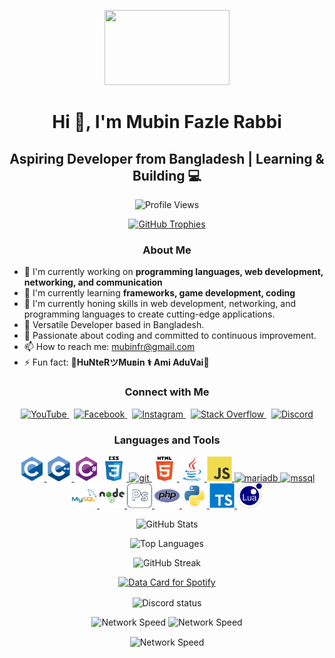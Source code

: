 <p align="center">
  <img width="200" height="120" src="https://i.imgflip.com/837mqz.jpg" />
</p>

<h1 align="center">Hi 🐸, I'm Mubin Fazle Rabbi</h1>
<h2 align="center">Aspiring Developer from Bangladesh | Learning & Building 💻</h2>

<p align="center">
  <img src="https://komarev.com/ghpvc/?username=mubinfr&label=PROFILE%20%20%20%20%20VIEWS&color=brightgreen&style=flat" alt="Profile Views" />
</p>

<p align="center">
  <a href="https://github.com/ryo-ma/github-profile-trophy">
    <img src="https://github-profile-trophy.vercel.app/?username=mubinfr" alt="GitHub Trophies" />
  </a>
</p>

<h3 align="center">About Me</h3>

- 🔭 I'm currently working on **programming languages, web development, networking, and communication**
- 🌱 I'm currently learning **frameworks, game development, coding**
- 🎡 I'm currently honing skills in web development, networking, and programming languages to create cutting-edge applications.
- 🚀 Versatile Developer based in Bangladesh.
- 🧰 Passionate about coding and committed to continuous improvement.
- 📫 How to reach me: [mubinfr@gmail.com](mailto:mubinfr@gmail.com)
- ⚡ Fun fact: 💚**HuNteRツMuʙin ⚕ Ami AduVai**💚

<h3 align="center">Connect with Me</h3>

<p align="center">
  <a href="https://www.youtube.com/c/mubinfazlerabbi" target="blank">
    <img src="https://img.shields.io/badge/youtube-logo?style=social&logo=youtube" alt="YouTube" height="25" width="100" />
  </a>&nbsp;
  <a href="https://fb.com/mubinfazlerabbi" target="blank">
    <img src="https://img.shields.io/badge/facebook-logo?style=social&logo=facebook" alt="Facebook" height="25" width="105" />
  </a>&nbsp;
  <a href="https://instagram.com/mubin_fazle_rabbi" target="blank">
    <img src="https://img.shields.io/badge/instagram-logo?style=social&logo=instagram" alt="Instagram" height="25" width="110" />
  </a>&nbsp;
  <a href="https://stackoverflow.com/users/23186910" target="blank">
    <img src="https://img.shields.io/badge/stackoverflow-logo?style=social&logo=stack-overflow" alt="Stack Overflow" height="25" width="130" />
  </a>&nbsp;
  <a href="https://discord.com/users/551421803629641729" target="blank">
    <img src="https://img.shields.io/badge/discord-logo?style=social&logo=discord" alt="Discord" height="25" width="100" />
  </a>
</p>

<h3 align="center">Languages and Tools</h3>

<p align="center">
  <a href="https://www.cprogramming.com/" target="_blank" rel="noreferrer">
    <img src="https://raw.githubusercontent.com/devicons/devicon/master/icons/c/c-original.svg"
    alt="c" width="40" height="40"/>
  </a>
  <a href="https://www.w3schools.com/cpp/" target="_blank" rel="noreferrer">
    <img src="https://raw.githubusercontent.com/devicons/devicon/master/icons/cplusplus/cplusplus-original.svg"
    alt="cplusplus" width="40" height="40"/>
  </a>
  <a href="https://www.w3schools.com/cs/" target="_blank" rel="noreferrer">
    <img src="https://raw.githubusercontent.com/devicons/devicon/master/icons/csharp/csharp-original.svg"
    alt="csharp" width="40" height="40"/></a>
  <a href="https://www.w3schools.com/css/" target="_blank" rel="noreferrer">
    <img src="https://raw.githubusercontent.com/devicons/devicon/master/icons/css3/css3-original-wordmark.svg"
    alt="css3" width="40" height="40"/>
  </a>
  <a href="https://git-scm.com/" target="_blank" rel="noreferrer">
    <img src="https://www.vectorlogo.zone/logos/git-scm/git-scm-icon.svg"
    alt="git" width="40" height="40"/>
  </a>
  <a href="https://www.w3.org/html/" target="_blank" rel="noreferrer">
    <img src="https://raw.githubusercontent.com/devicons/devicon/master/icons/html5/html5-original-wordmark.svg"
    alt="html5" width="40" height="40"/>
  </a>
  <a href="https://www.java.com" target="_blank" rel="noreferrer">
    <img src="https://raw.githubusercontent.com/devicons/devicon/master/icons/java/java-original.svg"
    alt="java" width="40" height="40"/>
  </a>
  <a href="https://developer.mozilla.org/en-US/docs/Web/JavaScript" target="_blank" rel="noreferrer">
    <img src="https://raw.githubusercontent.com/devicons/devicon/master/icons/javascript/javascript-original.svg"
    alt="javascript" width="40" height="40"/>
  </a>
  <a href="https://mariadb.org/" target="_blank" rel="noreferrer">
    <img src="https://www.vectorlogo.zone/logos/mariadb/mariadb-icon.svg"
    alt="mariadb" width="40" height="40"/>
  </a>
  <a href="https://www.microsoft.com/en-us/sql-server" target="_blank" rel="noreferrer">
    <img src="https://www.svgrepo.com/show/303229/microsoft-sql-server-logo.svg"
    alt="mssql" width="40" height="40"/>
  </a>
  <a href="https://www.mysql.com/" target="_blank" rel="noreferrer">
    <img src="https://raw.githubusercontent.com/devicons/devicon/master/icons/mysql/mysql-original-wordmark.svg"
    alt="mysql" width="40" height="40"/>
  </a>
  <a href="https://nodejs.org" target="_blank" rel="noreferrer">
    <img src="https://raw.githubusercontent.com/devicons/devicon/master/icons/nodejs/nodejs-original-wordmark.svg"
    alt="nodejs" width="40" height="40"/>
  </a>
  <a href="https://www.photoshop.com/en" target="_blank" rel="noreferrer">
    <img src="https://raw.githubusercontent.com/devicons/devicon/master/icons/photoshop/photoshop-line.svg"
    alt="photoshop" width="40" height="40"/>
  </a>
  <a href="https://www.php.net" target="_blank" rel="noreferrer">
    <img src="https://raw.githubusercontent.com/devicons/devicon/master/icons/php/php-original.svg"
    alt="php" width="40" height="40"/>
  </a>
  <a href="https://www.python.org" target="_blank" rel="noreferrer">
    <img src="https://raw.githubusercontent.com/devicons/devicon/master/icons/python/python-original.svg"
    alt="python" width="40" height="40"/>
  </a>
  <a href="https://www.typescriptlang.org/" target="_blank" rel="noreferrer">
    <img src="https://raw.githubusercontent.com/devicons/devicon/master/icons/typescript/typescript-original.svg"
    alt="typescript" width="40" height="40"/>
  </a>
  <a href="https://www.lua.org/" target="_blank" rel="noreferrer">
    <img src="https://raw.githubusercontent.com/devicons/devicon/master/icons/lua/lua-original.svg"
    alt="typescript" width="40" height="40"/>
  </a>
</p>

<p align="center">
  <img src="https://github-readme-stats.vercel.app/api?username=MubinFR&show_icons=true&theme=transparent" alt="GitHub Stats" />
</p>

<p align="center">
  <img src="https://github-readme-stats.vercel.app/api/top-langs/?username=MubinFR&theme=transparent" alt="Top Languages" />
</p>

<p align="center">
  <img src="https://streak-stats.demolab.com/?user=MubinFR&theme=transparent" alt="GitHub Streak" />
</p>

<p align="center">
  <a href="https://data-card-for-spotify.herokuapp.com/card?user_id=21c5bgyb6dh4uq3hvmcqinq4y">
    <img src="https://data-card-for-spotify.herokuapp.com/api/card?user_id=21c5bgyb6dh4uq3hvmcqinq4y" alt="Data Card for Spotify">
  </a>
</p>

<p align="center">
  <img align="center" alt="Discord status" width="400" src="https://discord.c99.nl/widget/theme-2/551421803629641729.png">
</p>

<p align="center">
  <img alt="Network Speed" width="200" src="https://www.speedtest.net/result/15698497370.png">
  <img alt="Network Speed" width="200" src="https://www.speedtest.net/result/15698505200.png">
</p>

<p align="center">
  <img align="center" alt="Network Speed" width="400" src="https://pic.nperf.com/r/3490081604683423-02JCDO85.png">
</p>
